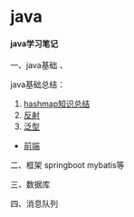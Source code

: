 # java
#### java学习笔记

一、java基础 、

java基础总结：

1.  [hashmap知识总结]([https://github.com/rainluacgq/java/blob/master/java%E5%9F%BA%E7%A1%80/hashmap%E6%80%BB%E7%BB%93.md])
2.  [反射]([https://github.com/rainluacgq/java/blob/master/java%E5%9F%BA%E7%A1%80/hashmap%E6%80%BB%E7%BB%93.md](https://github.com/rainluacgq/java/blob/master/java基础/java反射总结.md))
3.  [泛型]([https://github.com/rainluacgq/java/blob/master/java%E5%9F%BA%E7%A1%80/hashmap%E6%80%BB%E7%BB%93.md](https://github.com/rainluacgq/java/blob/master/java基础/java泛型总结.md))

- [前端](https://github.com/aikuyun/meituan2018/blob/master/2018-ebook-frontend.pdf)

二、框架 springboot  mybatis等

三、数据库

四、消息队列

